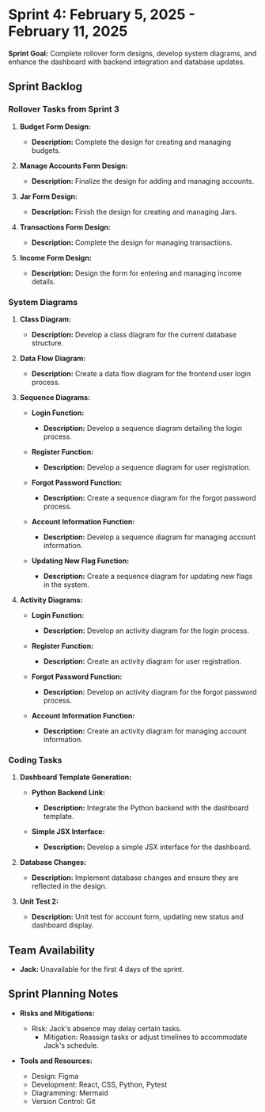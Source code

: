 # Sprint 4: February 5, 2025 - February 11, 2025

**Sprint Goal:** Complete rollover form designs, develop system diagrams, and enhance the dashboard with backend integration and database updates.

## Sprint Backlog

### Rollover Tasks from Sprint 3

1. **Budget Form Design:**
   - **Description:** Complete the design for creating and managing budgets.

2. **Manage Accounts Form Design:**
   - **Description:** Finalize the design for adding and managing accounts.

3. **Jar Form Design:**
   - **Description:** Finish the design for creating and managing Jars.

4. **Transactions Form Design:**
   - **Description:** Complete the design for managing transactions.

5. **Income Form Design:**
   - **Description:** Design the form for entering and managing income details.

### System Diagrams

1. **Class Diagram:**
   - **Description:** Develop a class diagram for the current database structure.

2. **Data Flow Diagram:**
   - **Description:** Create a data flow diagram for the frontend user login process.

3. **Sequence Diagrams:**
   - **Login Function:**
     - **Description:** Develop a sequence diagram detailing the login process.

   - **Register Function:**
     - **Description:** Develop a sequence diagram for user registration.

   - **Forgot Password Function:**
     - **Description:** Create a sequence diagram for the forgot password process.

   - **Account Information Function:**
     - **Description:** Develop a sequence diagram for managing account information.

   - **Updating New Flag Function:**
     - **Description:** Create a sequence diagram for updating new flags in the system.

4. **Activity Diagrams:**
   - **Login Function:**
     - **Description:** Develop an activity diagram for the login process.

   - **Register Function:**
     - **Description:** Create an activity diagram for user registration.

   - **Forgot Password Function:**
     - **Description:** Develop an activity diagram for the forgot password process.

   - **Account Information Function:**
     - **Description:** Create an activity diagram for managing account information.

### Coding Tasks

1. **Dashboard Template Generation:**
   - **Python Backend Link:**
     - **Description:** Integrate the Python backend with the dashboard template.

   - **Simple JSX Interface:**
     - **Description:** Develop a simple JSX interface for the dashboard.

2. **Database Changes:**
   - **Description:** Implement database changes and ensure they are reflected in the design.
  
3. **Unit Test 2:**
   - **Description:** Unit test for account form, updating new status and dashboard display.

## Team Availability

- **Jack:** Unavailable for the first 4 days of the sprint.

## Sprint Planning Notes

- **Risks and Mitigations:**
  - Risk: Jack's absence may delay certain tasks.
    - Mitigation: Reassign tasks or adjust timelines to accommodate Jack's schedule.

- **Tools and Resources:**
  - Design: Figma
  - Development: React, CSS, Python, Pytest
  - Diagramming: Mermaid
  - Version Control: Git
